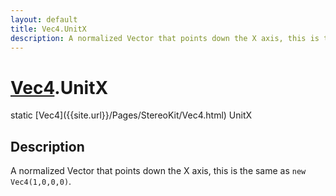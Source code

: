 ```yaml
---
layout: default
title: Vec4.UnitX
description: A normalized Vector that points down the X axis, this is the same as new Vec4(1,0,0,0).
---
```

# [Vec4]({{site.url}}/Pages/StereoKit/Vec4.html).UnitX

<div class='signature' markdown='1'>
static [Vec4]({{site.url}}/Pages/StereoKit/Vec4.html) UnitX
</div>

## Description
A normalized Vector that points down the X axis, this is
the same as `new Vec4(1,0,0,0)`.

